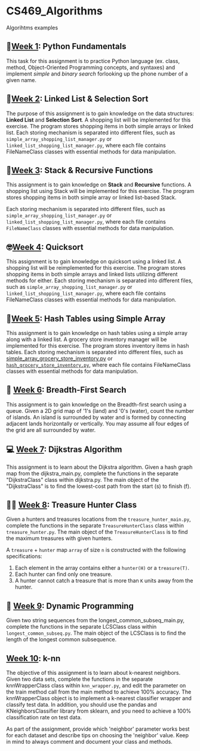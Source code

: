 # CS469_Algorithms

Algorihtms examples

## 🐍[Week 1][W1]: Python Fundamentals

This task for this assignment is to practice Python language (ex. class, method, Object-Oriented Programming concepts, and syntaxes) and implement _simple_ and _binary search_ forlooking up the phone number of a given name.

## 📒[Week 2][W2]: Linked List & Selection Sort

The purpose of this assignment is to gain knowledge on the data structures: **Linked List** and **Selection Sort**. A shopping list will be implemented for this exercise. The program stores shopping items in both simple arrays or linked list. Each storing mechanism is separated into different files, such as `simple_array_shopping_list_manager.py` or `linked_list_shopping_list_manager.py`, where each file contains FileNameClass classes with essential methods for data manipulation.

## 🗼[Week 3][W3]: Stack & Recursive Functions

This assignment is to gain knowledge on **Stack** and **Recursive** functions. A shopping list using Stack will be implemented for this exercise. The program stores shopping items in both simple array or linked list-based Stack.

Each storing mechanism is separated into different files, such as `simple_array_shopping_list_manager.py` or `linked_list_shopping_list_manager.py`, where each file contains `FileNameClass` classes with essential methods for data manipulation.

## 🤓[Week 4][W4]: Quicksort

This assignment is to gain knowledge on quicksort using a linked list. A shopping list will be reimplemented for this exercise. The program stores shopping items in both simple arrays and linked lists utilizing different methods for either. Each storing mechanism is separated into different files, such as `simple_array_shopping_list_manager.py` or `linked_list_shopping_list_manager.py`, where each file contains FileNameClass classes with essential methods for data manipulation.

## 🧮[Week 5][W5]: Hash Tables using Simple Array

This assignment is to gain knowledge on hash tables using a simple array along with a linked list. A grocery store inventory manager will be implemented for this exercise. The program stores inventory items in hash tables. Each storing mechanism is separated into different files, such as [simple_array_grocery_store_inventory.py][simp] or [`hash_grocery_store_inventory.py`][hash], where each file contains FileNameClass classes with essential methods for data manipulation. 

## 🍞 [Week 6][W6]: Breadth-First Search

This assignment is to gain knowledge on the Breadth-first search using a queue. Given a 2D grid map of '1's (land) and '0's (water), count the number of islands. An island is surrounded by water and is formed by connecting adjacent lands horizontally or vertically. You may assume all four edges of the grid are all surrounded by water. 

## 💻 [Week 7][W7]: Dijkstras Algorithm

This assignment is to learn about the Dijkstra algorithm. Given a hash graph map from the dijkstra_main.py, complete the functions in the separate "DijkstraClass" class within dijkstra.py. The main object of the "DijkstraClass" is to find the lowest-cost path from the start (s) to finish (f). 

## 🏴‍☠️ [Week 8][W8]: Treasure Hunter Class

Given a hunters and treasures locations from the `treasure_hunter_main.py`, complete the functions in the separate `TreasureHunterClass` class within `treasure_hunter.py`.
The main object of the `TreasureHunterClass` is to find the maximum treasures with given hunters.

A `treasure` + `hunter` map `array` of size `n` is constructed with the following specifications:

1. Each element in the array contains either a `hunter(H)` or a `treasure(T)`.
2. Each hunter can find only one treasure.
3. A hunter cannot catch a treasure that is more than `K` units away from the hunter.

## 🧮 [Week 9][W9]: Dynamic Programming

Given two string sequences from the longest_common_subseq_main.py, complete the functions in the separate LCSClass class within `longest_common_subseq.py`. The main object of the LCSClass is to find the length of the longest common subsequence.

## [Week 10][W10]: k-nn

The objective of this assignment is to learn about k-nearest neighbors. Given two data sets, complete the functions in the separate knnWrapperClass class within `knn_wrapper.py`, and edit the parameter on the train method call from the main method to achieve 100% accuracy. The knnWrapperClass object is to implement a k-nearest classifier wrapper and classify test data. In addition, you should use the pandas and KNeighborsClassifier library from sklearn, and you need to achieve a 100% classification rate on test data.

As part of the assignment, provide which 'neighbor' parameter works best for each dataset and describe tips on choosing the 'neighbor' value. Keep in mind to always comment and document your class and methods.

[W1]: /docs/PE01-README.md "Python Fundamentals"
[W2]: /docs/PE02-README.md "Requirements for simple array and linked list"
[W3]: /docs/PE03-README.md "Stack & Recursive Functions"
[W4]: /docs/PE04-README.md "Quicksort"
[W5]: /docs/PE05-README.md "Hash Tables using Simple Array"
[W6]: /docs/PE06-README.md "Breadth-First Search"
[W7]: /docs/PE07-README.md "Dijkstras Algorithm"
[W8]: /docs/PE08-README.md "Treasure Hunt Program"
[W9]: /docs/PE09-README.md "Dynamic Programming"
[W10]: /docs/PE10-README.md "K-NN classifier"
[simp]: /assets/modules/PE05/src/simp_arr_gsi.py "Links to the simple array shooping list manager"
[hash]: /assets/modules/PE05/src/hash_gsi.py "Links to the implementation of the hash function implemented in grocery store inventory"
[gsi]: /assets/modules/PE05/grocery_store_inventory.py
